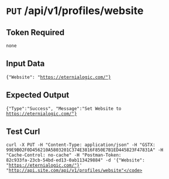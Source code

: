 # <code>PUT</code> /api/v1/profiles/website

## Token Required
	none

## Input Data

<code>{"Website": "https://eternialogic.com/"}</code>

## Expected Output

<code>{"Type":"Success", "Message":"Set Website to https://eternialogic.com/"}</code>

## Test Curl

<code>curl -X PUT -H "Content-Type: application/json" -H "GSTX: 99E9B02F0D456210A5803201C374E3816F850E7B1ED445823F47831A" -H "Cache-Control: no-cache" -H "Postman-Token: 82c933fa-23cb-54bd-ed13-0ab113429884" -d '{"Website": "https://eternialogic.com/"}' "http://api.site.com/api/v1/profiles/website"</code>